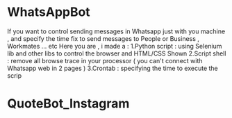 # WhatsAppBot
If you want to control sending messages in Whatsapp just with you machine , and specify the time fix to send messages to People or Business , Workmates ... etc
Here you are , i made a : 
1.Python script : using Selenium lib and other libs to control the browser and HTML/CSS Shown 
2.Script shell :  remove all browse trace in your processor ( you can't connect with Whatsapp web in 2 pages )
3.Crontab : specifying the time to execute the scrip
# QuoteBot_Instagram
